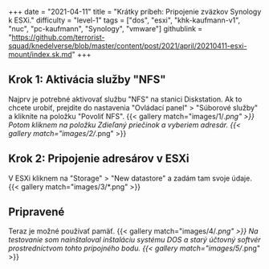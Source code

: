 +++
date = "2021-04-11"
title = "Krátky príbeh: Pripojenie zväzkov Synology k ESXi."
difficulty = "level-1"
tags = ["dos", "esxi", "khk-kaufmann-v1", "nuc", "pc-kaufmann", "Synology", "vmware"]
githublink = "https://github.com/terrorist-squad/knedelverse/blob/master/content/post/2021/april/20210411-esxi-mount/index.sk.md"
+++

## Krok 1: Aktivácia služby "NFS"
Najprv je potrebné aktivovať službu "NFS" na stanici Diskstation. Ak to chcete urobiť, prejdite do nastavenia "Ovládací panel" > "Súborové služby" a kliknite na položku "Povoliť NFS".
{{< gallery match="images/1/*.png" >}}
Potom kliknem na položku Zdieľaný priečinok a vyberiem adresár.
{{< gallery match="images/2/*.png" >}}

## Krok 2: Pripojenie adresárov v ESXi
V ESXi kliknem na "Storage" > "New datastore" a zadám tam svoje údaje.
{{< gallery match="images/3/*.png" >}}

## Pripravené
Teraz je možné používať pamäť.
{{< gallery match="images/4/*.png" >}}
Na testovanie som nainštaloval inštaláciu systému DOS a starý účtovný softvér prostredníctvom tohto prípojného bodu.
{{< gallery match="images/5/*.png" >}}
